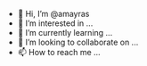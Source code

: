 - 👋 Hi, I’m @amayras
- 👀 I’m interested in ...
- 🌱 I’m currently learning ...
- 💞️ I’m looking to collaborate on ...
- 📫 How to reach me ...

<!---
amayras/amayras is a ✨ special ✨ repository because its `README.md` (this file) appears on your GitHub profile.
You can click the Preview link to take a look at your changes.
--->
